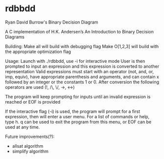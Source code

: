# rdbbdd
Ryan David Burrow's Binary Decision Diagram

A C implementation of H.K. Andersen’s An Introduction to Binary Decision Diagrams 

Building:
Make all will build with debugging flag
Make O[1,2,3] will build with the appropriate optimization flag

Usage:
Launch with ./rdbbdd, use -i for interactive mode
User is then prompted to input an expression and this expression is converted to another representation
Valid expressions must start with an operator (not, and, or, imp, equiv), have appropriate parenthesis and arguments, and can contain x followed by an integer or the constants 1 or 0.
After conversion the following operators are used (!, /\\, \\/, ->, <->)

The program will keep prompting for inputs until an invalid expression is reached or EOF is provided

If the interactive flag (-i) is used, the program will prompt for a first expression, then will enter a user menu. For a list of commands or help, type h. q can be used to exit the program from this menu, or EOF can be used at any time.

Future improvements(?):
 - allsat algorithm
 - simplify algorithm